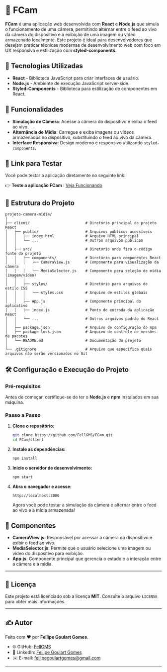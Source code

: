 # 📸 FCam

**FCam** é uma aplicação web desenvolvida com **React** e **Node.js** que simula o funcionamento de uma câmera, permitindo alternar entre o feed ao vivo da câmera do dispositivo e a exibição de uma imagem ou vídeo armazenado localmente. Este projeto é ideal para desenvolvedores que desejam praticar técnicas modernas de desenvolvimento web com foco em UX responsiva e estilização com **styled-components**.

## 🚀 Tecnologias Utilizadas

- **React** - Biblioteca JavaScript para criar interfaces de usuário.
- **Node.js** - Ambiente de execução JavaScript server-side.
- **Styled-Components** - Biblioteca para estilização de componentes em React.

## 🎯 Funcionalidades

- **Simulação de Câmera**: Acesse a câmera do dispositivo e exiba o feed ao vivo.
- **Alternância de Mídia**: Carregue e exiba imagens ou vídeos armazenados no dispositivo, substituindo o feed ao vivo da câmera.
- **Interface Responsiva**: Design moderno e responsivo utilizando `styled-components`.


## 🔗 Link para Testar
Você pode testar a aplicação diretamente no seguinte link:

👉 **Teste a aplicação FCam** : [Veja Funcionando](https://fcam.vercel.app)


## 📂 Estrutura do Projeto

```
projeto-camera-midia/
│
├── client/                         # Diretório principal do projeto React
│   ├── public/                     # Arquivos públicos acessíveis
│   │   ├── index.html              # Arquivo HTML principal
│   │   └── ...                     # Outros arquivos públicos
│   │
│   ├── src/                        # Diretório onde fica o código fonte do projeto
│   │   ├── components/             # Diretório para componentes React
│   │   │   ├── CameraView.js       # Componente para visualização da câmera
│   │   │   └── MediaSelector.js    # Componente para seleção de mídia (imagem/vídeo)
│   │   │
│   │   ├── styles/                 # Diretório para arquivos de estilo CSS
│   │   │   └── styles.css          # Arquivo de estilos globais
│   │   │
│   │   ├── App.js                  # Componente principal do aplicativo
│   │   ├── index.js                # Ponto de entrada da aplicação React
│   │   └── ...                     # Outros arquivos padrão do React
│   │
│   ├── package.json                # Arquivo de configuração do npm
│   ├── package-lock.json           # Arquivo de controle de versões de pacotes
│   └── README.md                   # Documentação do projeto
│
└── .gitignore                      # Arquivo que especifica quais arquivos não serão versionados no Git
```

## 🛠️ Configuração e Execução do Projeto

### Pré-requisitos

Antes de começar, certifique-se de ter o **Node.js** e **npm** instalados em sua máquina.

### Passo a Passo

1. **Clone o repositório:**

   ```bash
   git clone https://github.com/FellGMS/FCam.git
   cd FCam/client
   ```

2. **Instale as dependências:**

   ```bash
   npm install
   ```

3. **Inicie o servidor de desenvolvimento:**

   ```bash
   npm start
   ```

4. **Abra o navegador e acesse:**

   ```
   http://localhost:3000
   ```

   Agora você pode testar a simulação da câmera e alternar entre o feed ao vivo e a mídia armazenada!

## 🧩 Componentes

- **CameraView.js**: Responsável por acessar a câmera do dispositivo e exibir o feed ao vivo.
- **MediaSelector.js**: Permite que o usuário selecione uma imagem ou vídeo do dispositivo para exibição.
- **App.js**: Componente principal que gerencia o estado e a interação entre a câmera e a mídia.

---

## 📝 Licença

Este projeto está licenciado sob a licença **MIT**. Consulte o arquivo `LICENSE` para obter mais informações.

---

## ✍️ Autor

Feito com ❤️ por **Fellipe Goulart Gomes**.

- 🌐 GitHub: [FellGMS](https://github.com/FellGMS)
- 💼 LinkedIn: [Fellipe Goulart Gomes](https://www.linkedin.com/in/fellipeggomes)
- ✉️ E-mail: [fellipegoulartgomes@gmail.com](mailto:fellipegoulartgomes@gmail.com)

---